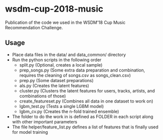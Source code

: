 # wsdm-cup-2018-music
Publication of the code we used in the WSDM'18 Cup Music Recommendation Challenge.

## Usage
* Place data files in the data/ and data_common/ directory
* Run the python scripts in the following order
  * split.py (Optional, creates a local sample)
  * prep_songs.py (Some extra data preparation and combination, requires the cleaning of songs.csv as songs_clean.csv)
  * prep.py (Some dataset preparations)
  * als.py (Creates the latent features)
  * cluster.py (Clusters the latent features for users, tracks, artists, and combinations of those)
  * create_featureset.py (Combines all data in one dataset to work on)
  * lgbm_test.py (Tests a single LGBM model)
  * lgbm_cv.py (Creates the n-fold trained ensemble)
* The folder to do the work in is defined as FOLDER in each script along with other important parameters
* The file helper/feature_list.py defines a list of features that is finally used for model training
